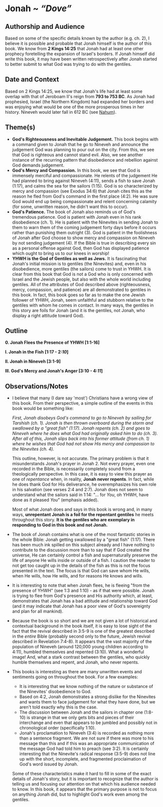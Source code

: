 # Jonah ~ *“Dove”*

## Authorship and Audience

Based on some of the specific details known by the author (e.g. ch. 2), I believe it is possible and probable that Jonah himself is the author of this book. We know from **2 Kings 14:25** that Jonah had at least one other prophecy foretelling the expansion of Israel's borders. If Jonah himself did write this book, it may have been written retrospectively after Jonah started to better submit to what God was trying to do with the gentiles.

## Date and Context

Based on 2 Kings 14:25, we know that Jonah's life had at least some overlap with that of Jeroboam II's reign from **793 to 753 BC**. As Jonah had prophesied, Israel (the Northern Kingdom) had expanded her borders and was enjoying what would be one of the more prosperous times in her history. Nineveh would later fall in 612 BC (see [Nahum](https://fhightower.gitbooks.io/bible-notes/content/old_testament/prophets/nahum.html)).

## Theme(s)

- **God's Righteousness and Inevitable Judgement.**  This book begins with a command given to Jonah that he go to Nineveh and announce the judgement God was planning to pour out on the city. From this, we see that God is righteous and cannot stand evil. Also, we see another instance of the recurring pattern that disobedience and rebellion against God demands judgement.
- **God's Mercy and Compassion.**  In this book, we see that God is immensely merciful and compassionate. He relents of the judgement He had planned to bring against Nineveh (4:11), sends a fish to save Jonah (1:17), and calms the sea for the sailors (1:15). God is so characterized by mercy and compassion (see Exodus 34:6) that Jonah cites this as the reason he fled from God's command in the first place (4:2). He was sure God would end up being compassionate and relent concerning calamity (for some, unwritten reason, he didn't want this to occur).
- **God's Patience.**  The book of Jonah also reminds us of God's tremendous patience. God is patient with Jonah even in his rank disobedience (ch. 1). He is patient with the Ninevites in sending Jonah to them to warn them of the coming judgement forty days before it occurs rather than punishing them outright (3). God is patient in the foolishness of Jonah after God choose to show mercy and compassion on Nineveh by not sending judgement (4). If the Bible is true in describing every sin as a personal offense against God, then God has displayed patience which ought to bring us to our knees in worship!
- **YHWH is the God of Gentiles as well as Jews.**  It is fascinating that Jonah's initial mission is to gentiles (the Ninevites) and, even in his disobedience, more gentiles (the sailors) come to trust in YHWH. It is clear from this book that God is not a God who is only concerned with Israel and the Jewish people, but also with the whole world including gentiles. All of the attributes of God described above (righteousness, mercy, compassion, and patience) are all demonstrated to gentiles in this book. In fact, this book goes so far as to make the one Jewish follower of YHWH, Jonah, seem unfaithful and stubborn relative to the gentiles with whom he comes in contact. In many ways, the gentiles in this story are foils for Jonah (and it is the gentiles, not Jonah, who display a right attitude toward God).

## Outline

**0. Jonah Flees the Presence of YHWH  [1:1-16]**

**I. Jonah in the Fish  [1:17 - 2:*10*]**

**II. Jonah in Nineveh  [3:1-9]**

**III. God's Mercy and Jonah's Anger  [3:10 - 4:*11*]**

## Observations/Notes
  - I believe that many (I dare say 'most') Christians have a wrong view of this book. From their perspective, a simple outline of the events in this book would be something like: 
    
    *First, Jonah disobeys God's command to go to Nineveh by sailing for Tarshish (ch. 1). Jonah is then thrown overboard during the storm and swallowed by a "great fish" (1:17). Jonah repents (ch. 2) and goes to Nineveh where he does what God had originally asked him to do (ch. 3). After all of this, Jonah slips back into his former attitude (from ch. 1) where he wishes that God had not show His mercy and compassion to the Ninevites (ch. 4).*
    
    This outline, however, is not accurate. The primary problem is that it misunderstands Jonah's prayer in Jonah 2. Not every prayer, even one recorded in the Bible, is necessarily completely sound from a theologically perspective. In this case, it is easy to view this prayer as one of *repentance* when, in reality, **Jonah never repents**. In fact, while he does thank God for His deliverance, he overemphasizes his own role in his salvation (see verses 2:4 and 2:7). Jonah does not seem to understand what the sailors said in 1:14: "... for *You*, oh YHWH, have done as it pleased *You*" (emphasis added).

    Most of what Jonah does and says in this book is wrong and, in many ways, **unrepentant Jonah is a foil for the repentant gentiles** he meets throughout this story. **It is the gentiles who are exemplary in responding to God in this book and not Jonah.**
  - The book of Jonah contains what is one of the most fantastic stories in the whole Bible: Jonah getting swallowed by a "great fish" (1:17). There has been much ink spilled on this subject already and I have nothing to contribute to the discussion more than to say that if God created the universe, He can certainly control a fish and supernaturally preserve the life of anyone He wills inside or outside of a fish. I caution the reader to not get too caught up in the details of the fish as this is not the focus presented in the text. The focus is that God can save whom He wills, when He wills, how He wills, and for reasons He knows and wills.
  - It is interesting to note that when Jonah flees, he is fleeing "from the presence of YHWH" (see 1:3 and 1:10) - as if that were possible. Jonah is trying to flee from God's presence and His authority which, at least, demonstrates that Jonah has a bad attitude and relationship toward God (and it may indicate that Jonah has a poor view of God's sovereignty and plan for all mankind).
  - Because the book is so short and we are not given a lot of historical and contextual background in the book itself, it is easy to lose sight of the fact that the revival described in 3:5-9 is one of the greatest described in the *entire* Bible (probably second only to the future, Jewish revival described in Revelation 7:4-8). It appears that the vast majority of the population of Nineveh (around 120,000 young children according to 4:11), humbled themselves and repented (3:10). What a wonderful image! And, what a stark contrast between the gentiles, who quickly humble themselves and repent, and Jonah, who never repents.
  - This books is interesting as there are many unwritten events and sentiments going on throughout the book. For a few examples: 
    - It is interesting that we know nothing of the nature or substance of the Ninevites' disobedience to God.
    - Based on 4:2, Jonah demonstrates a strong dislike for the Ninevites and wants them to face judgement for what they have done, but we aren't told exactly why this is the case.
    - The discussion between Jonah and the sailors in chapter one (1:8-10) is strange in that we only gets bits and pieces of their interchange and even that appears to be jumbled and possibly not in chronological order (specifically 1:10).
    - Jonah's proclamation to Nineveh (3:4) is recorded as nothing more than a sentence fragment. We are not sure if there was more to his message than this and if this was an appropriate communication of the message God had told him to preach (see 3:2). It is certainly interesting that the Ninevite's radical response (3:5-9) does not line up with the short, incomplete, and fragmented proclaimation of God's word issued by Jonah.

    Some of these characteristics make it hard to fill in some of the exact details of Jonah's story, but it is important to recognize that the author is telling us and focusing our attention on that which his audience needed to know. In this book, it appears that the primary purpose is not to focus on anything Jonah did, but to highlight God's work even among the gentiles.
